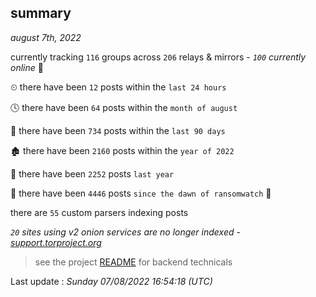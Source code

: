 
## summary
_august 7th, 2022_

currently tracking `116` groups across `206` relays & mirrors - _`100` currently online_ 📡

⏲ there have been `12` posts within the `last 24 hours`

🕓 there have been `64` posts within the `month of august`

📅 there have been `734` posts within the `last 90 days`

🏚 there have been `2160` posts within the `year of 2022`

🚀 there have been `2252` posts `last year`

🦕 there have been `4446` posts `since the dawn of ransomwatch` 🐣

there are `55` custom parsers indexing posts

_`20` sites using v2 onion services are no longer indexed - [support.torproject.org](https://support.torproject.org/onionservices/v2-deprecation/)_

> see the project [README](https://github.com/jmousqueton/ransomwatch#readme) for backend technicals



Last update : _Sunday 07/08/2022 16:54:18 (UTC)_

